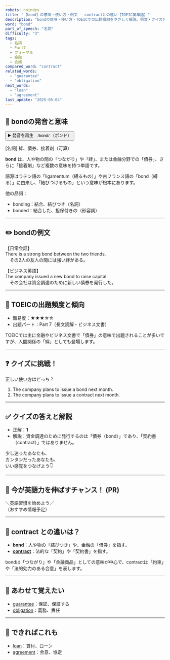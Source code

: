 ```yaml
---
robots: noindex
title: "【bond】の意味・使い方・例文 ― contractとの違い【TOEIC英単語】"
description: "bondの意味・使い方・TOEICでの出題傾向をやさしく解説。例文・クイズ付きでcontractとの違いもわかりやすく学べます。"
word: "bond"
part_of_speech: "名詞"
difficulty: "3"
tags:
  - 名詞
  - Part7
  - フォーマル
  - 金融
  - 会議
compared_word: "contract"
related_words:
  - "guarantee"
  - "obligation"
next_words:
  - "loan"
  - "agreement"
last_update: "2025-05-04"
---
```


## 🔰 bondの発音と意味

<button class="play-audio" onclick="playTTS('bond')">
  <span class="play-audio-main">
    ▶️ 発音を再生　/bɑnd/
  </span>
  <span class="play-audio-sub">
    （ボンド）
  </span>
</button>

[名詞] 絆、債券、接着剤（可算）

**bond** は、人や物の間の「つながり」や「絆」、または金融分野での「債券」、さらに「接着剤」など複数の意味を持つ単語です。

語源はラテン語の「ligamentum（縛るもの）」や古フランス語の「bond（縛る）」に由来し、「結びつけるもの」という意味が根本にあります。

他の品詞：  
- bonding：結合、結びつき（名詞）
- bonded：結合した、担保付きの（形容詞）

---

## ✏️ bondの例文

【日常会話】  
There is a strong bond between the two friends.  
　その2人の友人の間には強い絆がある。

【ビジネス英語】  
The company issued a new bond to raise capital.  
　その会社は資金調達のために新しい債券を発行した。

---

## 🎯 TOEICの出題頻度と傾向

- 難易度：★★★☆☆
- 出題パート：Part 7（長文読解・ビジネス文書）

TOEICでは主に金融やビジネス文書で「債券」の意味で出題されることが多いですが、人間関係の「絆」としても登場します。

---

## ❓ クイズに挑戦！

正しい使い方はどっち？

1. The company plans to issue a bond next month.  
2. The company plans to issue a contract next month.

---

## ✅ クイズの答えと解説

- 正解：**1**
- 解説：資金調達のために発行するのは「債券（bond）」であり、「契約書（contract）」ではありません。

少し迷ったあなたも、  
カンタンだったあなたも、  
いい感覚をつなげよう👇️

---

## 🚀 今が英語力を伸ばすチャンス！ (PR)

<div class="info-center">
＼英語習慣を始めよう／<br>  
（おすすめ情報予定）
</div>

---

## 🤔  contract との違いは？

- **bond**：人や物の「結びつき」や、金融の「債券」を指す。
- **[contract](/word/contract)**：法的な「契約」や「契約書」を指す。

bondは「つながり」や「金融商品」としての意味が中心で、contractは「約束」や「法的効力のある合意」を表します。

---

## 🧩 あわせて覚えたい

- [guarantee](/word/guarantee)：保証、保証する
- [obligation](/word/obligation)：義務、責任

---

## 📖 できればこれも

- [loan](/word/loan)：貸付、ローン
- [agreement](/word/agreement)：合意、協定

<!-- cvid: aid21_bid13 -->
